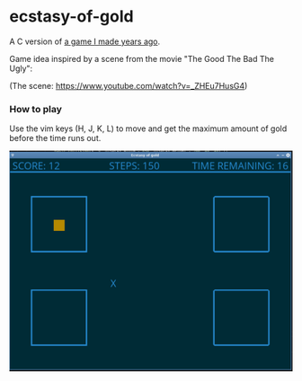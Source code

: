 # ecstasy-of-gold

A C version of [a game I made years ago](https://github.com/helio-frota/g-o-l-d).


Game idea inspired by a scene from the movie "The Good The Bad The Ugly": 

(The scene: https://www.youtube.com/watch?v=_ZHEu7HusG4)


### How to play

Use the vim keys (H, J, K, L) to move and get the maximum amount of gold before the time runs out.

![Alt status](https://raw.githubusercontent.com/helio-frota/ecstasy-of-gold/master/currentstatus.png)